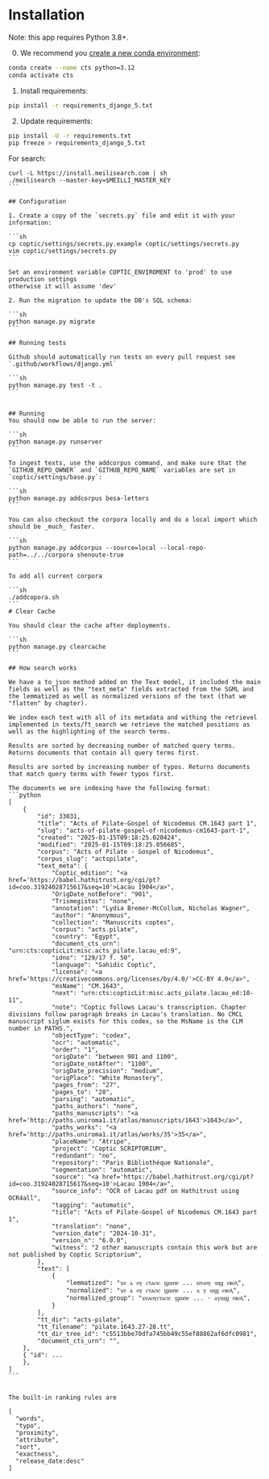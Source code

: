 # Installation

Note: this app requires Python 3.8+. 

0. We recommend you [create a new conda environment](https://docs.conda.io/projects/conda/en/latest/user-guide/tasks/manage-environments.html#creating-an-environment-with-commands):

```sh
conda create --name cts python=3.12
conda activate cts 
```

1. Install requirements:

```sh
pip install -r requirements_django_5.txt
```

2. Update requirements:
```sh
pip install -U -r requirements.txt
pip freeze > requirements_django_5.txt
```

For search:
````
curl -L https://install.meilisearch.com | sh
./meilisearch --master-key=$MEILLI_MASTER_KEY
```

## Configuration

1. Create a copy of the `secrets.py` file and edit it with your information:

```sh
cp coptic/settings/secrets.py.example coptic/settings/secrets.py
vim coptic/settings/secrets.py
```

Set an environment variable COPTIC_ENVIROMENT to 'prod' to use production settings 
otherwise it will assume 'dev'

2. Run the migration to update the DB's SQL schema:

```sh
python manage.py migrate 
```

## Running tests

Github should automatically run tests on every pull request see `.github/workflows/django.yml`

```sh
python manage.py test -t .
```


## Running
You should now be able to run the server:

```sh
python manage.py runserver
```

To ingest texts, use the addcorpus command, and make sure that the `GITHUB_REPO_OWNER` and `GITHUB_REPO_NAME` variables are set in `coptic/settings/base.py`:

```sh
python manage.py addcorpus besa-letters
```

You can also checkout the corpora locally and do a local import which should be _much_ faster.

```sh
python manage.py addcorpus --source=local --local-repo-path=../../corpora shenoute-true
```

To add all current corpora

```sh
./addcopora.sh
```
# Clear Cache

You should clear the cache after deployments.

```sh 
python manage.py clearcache
```

## How search works

We have a to_json method added on the Text model, it included the main fields as well as the "text_meta" fields extracted from the SGML and the lemmatized as well as normalized versions of the text (that we "flatten" by chapter).

We index each text with all of its metadata and withing the retrievel implemented in texts/ft_search we retrieve the matched positions as well as the highlighting of the search terms.

Results are sorted by decreasing number of matched query terms. Returns documents that contain all query terms first.

Results are sorted by increasing number of typos. Returns documents that match query terms with fewer typos first.

The documents we are indexing have the following format:
```python
[
    {
        "id": 33031,
        "title": "Acts of Pilate-Gospel of Nicodemus CM.1643 part 1",
        "slug": "acts-of-pilate-gospel-of-nicodemus-cm1643-part-1",
        "created": "2025-01-15T09:18:25.020424",
        "modified": "2025-01-15T09:18:25.056685",
        "corpus": "Acts of Pilate - Gospel of Nicodemus",
        "corpus_slug": "actspilate",
        "text_meta": {
            "Coptic_edition": "<a href='https://babel.hathitrust.org/cgi/pt?id=coo.31924028715617&seq=10'>Lacau 1904</a>",
            "OrigDate_notBefore": "901",
            "Trismegistos": "none",
            "annotation": "Lydia Bremer-McCollum, Nicholas Wagner",
            "author": "Anonymous",
            "collection": "Manuscrits coptes",
            "corpus": "acts.pilate",
            "country": "Egypt",
            "document_cts_urn": "urn:cts:copticLit:misc.acts_pilate.lacau_ed:9",
            "idno": "129/17 f. 50",
            "language": "Sahidic Coptic",
            "license": "<a href='https://creativecommons.org/licenses/by/4.0/'>CC-BY 4.0</a>",
            "msName": "CM.1643",
            "next": "urn:cts:copticLit:misc.acts_pilate.lacau_ed:10-11",
            "note": "Coptic follows Lacau's transcription. Chapter divisions follow paragraph breaks in Lacau's translation. No CMCL manuscript siglum exists for this codex, so the MsName is the CLM number in PATHS.",
            "objectType": "codex",
            "ocr": "automatic",
            "order": "1",
            "origDate": "between 901 and 1100",
            "origDate_notAfter": "1100",
            "origDate_precision": "medium",
            "origPlace": "White Monastery",
            "pages_from": "27",
            "pages_to": "28",
            "parsing": "automatic",
            "paths_authors": "none",
            "paths_manuscripts": "<a href='http://paths.uniroma1.it/atlas/manuscripts/1643'>1643</a>",
            "paths_works": "<a href='http://paths.uniroma1.it/atlas/works/35'>35</a>",
            "placeName": "Atripe",
            "project": "Coptic SCRIPTORIUM",
            "redundant": "no",
            "repository": "Paris Bibliothéque Nationale",
            "segmentation": "automatic",
            "source": "<a href='https://babel.hathitrust.org/cgi/pt?id=coo.31924028715617&seq=10'>Lacau 1904</a>",
            "source_info": "OCR of Lacau pdf on Hathitrust using OCR4all",
            "tagging": "automatic",
            "title": "Acts of Pilate-Gospel of Nicodemus CM.1643 part 1",
            "translation": "none",
            "version_date": "2024-10-31",
            "version_n": "6.0.0",
            "witness": "2 other manuscripts contain this work but are not published by Coptic Scriptorium",
        },
        "text": [
            {
                "lemmatized": "ϫⲉ ⲁ ⲟⲩ ⲥⲧⲁⲥⲓⲥ ϣⲱⲡⲉ ... ⲛⲧⲟⲟⲩ ⲱϣ ⲉⲃⲟⲗ",
                "normalized": "ϫⲉ ⲁ ⲟⲩ ⲥⲧⲁⲥⲓⲥ ϣⲱⲡⲉ ... ⲁ ⲩ ⲱϣ ⲉⲃⲟⲗ",
                "normalized_group": "ϫⲉⲁⲟⲩⲥⲧⲁⲥⲓⲥ ϣⲱⲡⲉ ... · ⲁⲩⲱϣ ⲉⲃⲟⲗ",
            }
        ],
        "tt_dir": "acts-pilate",
        "tt_filename": "pilate.1643.27-28.tt",
        "tt_dir_tree_id": "c5513bbe70dfa745bb49c55ef88862af6dfc0981",
        "document_cts_urn": "",
    },
    { "id": ...
    },
]
```


The built-in ranking rules are

[
  "words", 
  "typo",  
  "proximity",
  "attribute",
  "sort",
  "exactness",
  "release_date:desc"
]


